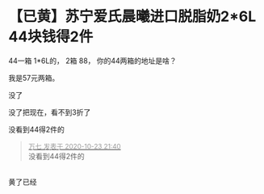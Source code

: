 # 【已黄】苏宁爱氏晨曦进口脱脂奶2*6L 44块钱得2件


44一箱 1*6L的， 2箱 88， 你的44两箱的地址是啥？

我是57元两箱。

没了<img src="static/image/smiley/yct/014.gif" smilieid="45" border="0" alt="" />

没了把现在，看不到3折了<img id="aimg_U4Q52" onclick="zoom(this, this.src, 0, 0, 0)" class="zoom" src="https://cdn.jsdelivr.net/gh/hishis/forum-master/public/images/patch.gif" onmouseover="img_onmouseoverfunc(this)" onload="thumbImg(this)" border="0" alt="" />

没看到44得2件的

<div class="quote"><blockquote><font size="2"><a href="https://www.hostloc.com/forum.php?mod=redirect&amp;goto=findpost&amp;pid=9343470&amp;ptid=757715" target="_blank"><font color="#999999">万七 发表于 2020-10-23 21:40</font></a></font><br />
没看到44得2件的</blockquote></div><br />
黄了已经
